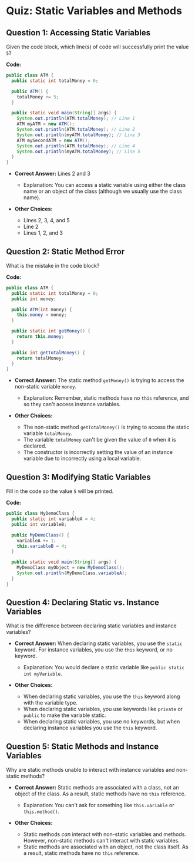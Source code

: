 # Quiz: Static Variables and Methods

## Question 1: Accessing Static Variables

Given the code block, which line(s) of code will successfully print the value `5`?

**Code:**

```java
public class ATM {
  public static int totalMoney = 0;

  public ATM() {
    totalMoney += 5;
  }

  public static void main(String[] args) {
    System.out.println(ATM.totalMoney); // Line 1
    ATM myATM = new ATM();
    System.out.println(ATM.totalMoney); // Line 2
    System.out.println(myATM.totalMoney); // Line 3
    ATM mySecondATM = new ATM();
    System.out.println(ATM.totalMoney); // Line 4
    System.out.println(myATM.totalMoney); // Line 5
  }
}
```

-   **Correct Answer:** Lines 2 and 3

    -   Explanation: You can access a static variable using either the class name or an object of the class (although we usually use the class name).

-   **Other Choices:**
    -   Lines 2, 3, 4, and 5
    -   Line 2
    -   Lines 1, 2, and 3

## Question 2: Static Method Error

What is the mistake in the code block?

**Code:**

```java
public class ATM {
  public static int totalMoney = 0;
  public int money;

  public ATM(int money) {
    this.money = money;
  }

  public static int getMoney() {
    return this.money;
  }

  public int getTotalMoney() {
    return totalMoney;
  }
}
```

-   **Correct Answer:** The static method `getMoney()` is trying to access the non-static variable `money`.

    -   Explanation: Remember, static methods have no `this` reference, and so they can't access instance variables.

-   **Other Choices:**
    -   The non-static method `getTotalMoney()` is trying to access the static variable `totalMoney`.
    -   The variable `totalMoney` can't be given the value of `0` when it is declared.
    -   The constructor is incorrectly setting the value of an instance variable due to incorrectly using a local variable.

## Question 3: Modifying Static Variables

Fill in the code so the value `5` will be printed.

**Code:**

```java
public class MyDemoClass {
  public static int variableA = 4;
  public int variableB;

  public MyDemoClass() {
    variableA += 1;
    this.variableB = 4;
  }

  public static void main(String[] args) {
    MyDemoClass myObject = new MyDemoClass();
    System.out.println(MyDemoClass.variableA);
  }
}
```

## Question 4: Declaring Static vs. Instance Variables

What is the difference between declaring static variables and instance variables?

-   **Correct Answer:** When declaring static variables, you use the `static` keyword. For instance variables, you use the `this` keyword, or no keyword.

    -   Explanation: You would declare a static variable like `public static int myVariable`.

-   **Other Choices:**
    -   When declaring static variables, you use the `this` keyword along with the variable type.
    -   When declaring static variables, you use keywords like `private` or `public` to make the variable static.
    -   When declaring static variables, you use no keywords, but when declaring instance variables you use the `this` keyword.

## Question 5: Static Methods and Instance Variables

Why are static methods unable to interact with instance variables and non-static methods?

-   **Correct Answer:** Static methods are associated with a class, not an object of the class. As a result, static methods have no `this` reference.

    -   Explanation: You can't ask for something like `this.variable` or `this.method()`.

-   **Other Choices:**
    -   Static methods _can_ interact with non-static variables and methods. However, non-static methods can't interact with static variables.
    -   Static methods are associated with an object, not the class itself. As a result, static methods have no `this` reference.
